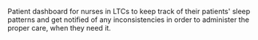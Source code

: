 Patient dashboard for nurses in LTCs to keep track of their patients' sleep patterns and get notified of any inconsistencies in order to administer the proper care, when they need it.

